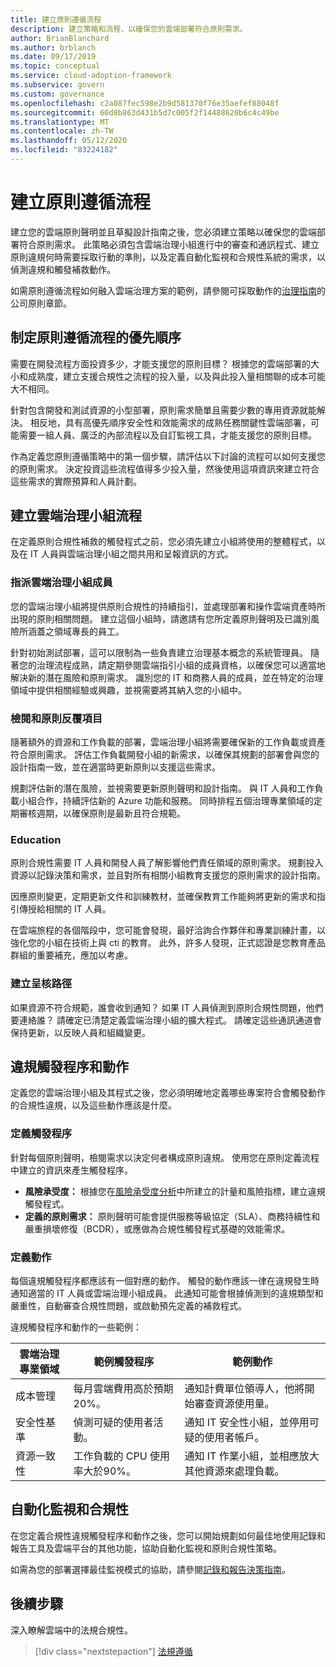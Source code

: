 ```yaml
---
title: 建立原則遵循流程
description: 建立策略和流程，以確保您的雲端部署符合原則需求。
author: BrianBlanchard
ms.author: brblanch
ms.date: 09/17/2019
ms.topic: conceptual
ms.service: cloud-adoption-framework
ms.subservice: govern
ms.custom: governance
ms.openlocfilehash: c2a087fec598e2b9d581370f76e35aefef88048f
ms.sourcegitcommit: 60d8b863d431b5d7c005f2f14488620b6c4c49be
ms.translationtype: MT
ms.contentlocale: zh-TW
ms.lasthandoff: 05/12/2020
ms.locfileid: "83224182"
---
```

<!-- markdownlint-disable MD026 -->

# <a name="establish-policy-adherence-processes"></a>建立原則遵循流程

建立您的雲端原則聲明並且草擬設計指南之後，您必須建立策略以確保您的雲端部署符合原則需求。 此策略必須包含雲端治理小組進行中的審查和通訊程式、建立原則違規何時需要採取行動的準則，以及定義自動化監視和合規性系統的需求，以偵測違規和觸發補救動作。

如需原則遵循流程如何融入雲端治理方案的範例，請參閱可採取動作的[治理指南](../guides/index.md)的公司原則章節。

## <a name="prioritize-policy-adherence-processes"></a>制定原則遵循流程的優先順序

需要在開發流程方面投資多少，才能支援您的原則目標？ 根據您的雲端部署的大小和成熟度，建立支援合規性之流程的投入量，以及與此投入量相關聯的成本可能大不相同。

針對包含開發和測試資源的小型部署，原則需求簡單且需要少數的專用資源就能解決。 相反地，具有高優先順序安全性和效能需求的成熟任務關鍵性雲端部署，可能需要一組人員、廣泛的內部流程以及自訂監視工具，才能支援您的原則目標。

作為定義您原則遵循策略中的第一個步驟，請評估以下討論的流程可以如何支援您的原則需求。 決定投資這些流程值得多少投入量，然後使用這項資訊來建立符合這些需求的實際預算和人員計劃。

## <a name="establish-cloud-governance-team-processes"></a>建立雲端治理小組流程

在定義原則合規性補救的觸發程式之前，您必須先建立小組將使用的整體程式，以及在 IT 人員與雲端治理小組之間共用和呈報資訊的方式。

### <a name="assign-cloud-governance-team-members"></a>指派雲端治理小組成員

您的雲端治理小組將提供原則合規性的持續指引，並處理部署和操作雲端資產時所出現的原則相關問題。 建立這個小組時，請邀請有您所定義原則聲明及已識別風險所涵蓋之領域專長的員工。

針對初始測試部署，這可以限制為一些負責建立治理基本概念的系統管理員。 隨著您的治理流程成熟，請定期參閱雲端指引小組的成員資格，以確保您可以適當地解決新的潛在風險和原則需求。 識別您的 IT 和商務人員的成員，並在特定的治理領域中提供相關經驗或興趣，並視需要將其納入您的小組中。

### <a name="reviews-and-policy-iteration"></a>檢閱和原則反覆項目

隨著額外的資源和工作負載的部署，雲端治理小組將需要確保新的工作負載或資產符合原則需求。 評估工作負載開發小組的新需求，以確保其規劃的部署會與您的設計指南一致，並在適當時更新原則以支援這些需求。

規劃評估新的潛在風險，並視需要更新原則聲明和設計指南。 與 IT 人員和工作負載小組合作，持續評估新的 Azure 功能和服務。 同時排程五個治理專業領域的定期審核週期，以確保原則是最新且符合規範。

### <a name="education"></a>Education

原則合規性需要 IT 人員和開發人員了解影響他們責任領域的原則需求。 規劃投入資源以記錄決策和需求，並且對所有相關小組教育支援您的原則需求的設計指南。

因應原則變更，定期更新文件和訓練教材，並確保教育工作能夠將更新的需求和指引傳授給相關的 IT 人員。

在雲端旅程的各個階段中，您可能會發現，最好洽詢合作夥伴和專業訓練計畫，以強化您的小組在技術上與 cti 的教育。 此外，許多人發現，正式認證是您教育產品群組的重要補充，應加以考慮。

### <a name="establish-escalation-paths"></a>建立呈核路徑

如果資源不符合規範，誰會收到通知？ 如果 IT 人員偵測到原則合規性問題，他們要連絡誰？ 請確定已清楚定義雲端治理小組的擴大程式。 請確定這些通訊通道會保持更新，以反映人員和組織變更。

## <a name="violation-triggers-and-actions"></a>違規觸發程序和動作

定義您的雲端治理小組及其程式之後，您必須明確地定義哪些專案符合會觸發動作的合規性違規，以及這些動作應該是什麼。

### <a name="define-triggers"></a>定義觸發程序

針對每個原則聲明，檢閱需求以決定何者構成原則違規。 使用您在原則定義流程中建立的資訊來產生觸發程序。

- **風險承受度：** 根據您在[風險承受度分析](./risk-tolerance.md)中所建立的計量和風險指標，建立違規觸發程式。
- **定義的原則需求：** 原則聲明可能會提供服務等級協定（SLA）、商務持續性和嚴重損壞修復（BCDR），或應做為合規性觸發程式基礎的效能需求。

### <a name="define-actions"></a>定義動作

每個違規觸發程序都應該有一個對應的動作。 觸發的動作應該一律在違規發生時通知適當的 IT 人員或雲端治理小組成員。 此通知可能會根據偵測到的違規類型和嚴重性，自動審查合規性問題，或啟動預先定義的補救程式。

違規觸發程序和動作的一些範例：

<!-- docsTest:ignore "Cost Management" "Deployment Acceleration" "Identity Baseline" "Resource Consistency" "Security Baseline" -->

| 雲端治理專業領域 | 範例觸發程序 | 範例動作 |
|-----------------------------|----------------|---------------|
| 成本管理 | 每月雲端費用高於預期 20%。 | 通知計費單位領導人，他將開始審查資源使用量。 |
| 安全性基準 | 偵測可疑的使用者活動。 | 通知 IT 安全性小組，並停用可疑的使用者帳戶。 |
| 資源一致性 | 工作負載的 CPU 使用率大於90%。 | 通知 IT 作業小組，並相應放大其他資源來處理負載。 |

## <a name="automation-of-monitoring-and-compliance"></a>自動化監視和合規性

在您定義合規性違規觸發程序和動作之後，您可以開始規劃如何最佳地使用記錄和報告工具及雲端平台的其他功能，協助自動化監視和原則合規性策略。

如需為您的部署選擇最佳監視模式的協助，請參閱[記錄和報告決策指南](../../decision-guides/logging-and-reporting/index.md)。

## <a name="next-steps"></a>後續步驟

深入瞭解雲端中的法規合規性。

> [!div class="nextstepaction"]
> [法規遵循](./regulatory-compliance.md)
